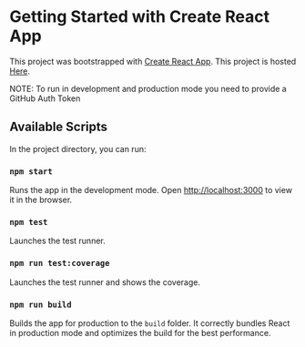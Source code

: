 # Getting Started with Create React App

This project was bootstrapped with [Create React App](https://github.com/facebook/create-react-app).
This project is hosted [Here](https://tangerine-hotteok-1445f1.netlify.app).

NOTE: To run in development and production mode you need to provide a GitHub Auth Token

## Available Scripts

In the project directory, you can run:

### `npm start`

Runs the app in the development mode.
Open [http://localhost:3000](http://localhost:3000) to view it in the browser.

### `npm test`

Launches the test runner.

### `npm run test:coverage`

Launches the test runner and shows the coverage.

### `npm run build`

Builds the app for production to the `build` folder.
It correctly bundles React in production mode and optimizes the build for the best performance.
